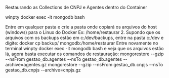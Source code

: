 Restaurando as Collections de CNPJ e Agentes dentro do Container

winpty docker exec -it mongodb bash

Entre em qualquer pasta e crie a pasta onde copiará os arquivos do host (windows) para o Linux do Docker
Ex: /home/restaurar
2.  Supondo que os arquivos com os backups estão em c:/dev/backups, entre na pasta c:/dev e digite:
docker cp backup/ mongodb:/home/restaurar
Entre novamente no terminal winpty docker exec -it mongodb bash
e veja que os arquivos estão lá, agora basta executar os comandos de restauração:
mongorestore --gzip --nsFrom gestao_db.agentes --nsTo gestao_db.agentes --archive=agentes.gz
mongorestore --gzip --nsFrom gestao_db.cnpjs --nsTo gestao_db.cnpjs --archive=cnpjs.gz